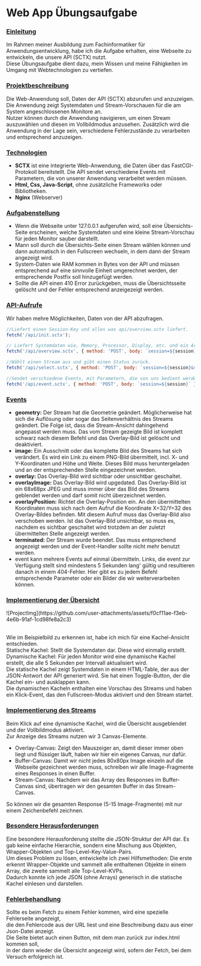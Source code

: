 <h1>Web App Übungsaufgabe</h1>

<h3><u>Einleitung</u></h3>
<p>Im Rahmen meiner Ausbildung zum Fachinformatiker für Anwendungsentwicklung, habe ich die Aufgabe erhalten, eine Webseite zu entwickeln, die unsere API (SCTX) nutzt. <br>
Diese Übungsaufgabe dient dazu, mein Wissen und meine Fähigkeiten im Umgang mit Webtechnologien zu vertiefen.</p>

<h3><u>Projektbeschreibung</u></h3>
<p>Die Web-Anwendung soll, Daten der API (SCTX) abzurufen und anzuzeigen. Die Anwendung zeigt Systemdaten und Stream-Vorschauen für die am System angeschlossenen Monitore an. <br> 
Nutzer können durch die Anwendung navigieren, um einen Stream auszuwählen und diesen im Vollbildmodus anzusehen. 
Zusätzlich wird die Anwendung in der Lage sein, verschiedene Fehlerzustände zu verarbeiten und entsprechend anzuzeigen.</p>

<h3><u>Technologien</u></h3>
<ul>
<li><b>SCTX</b> ist eine integrierte Web-Anwendung, die Daten über das FastCGI-Protokoll bereitstellt. 
Die API sendet verschiedene Events mit Parametern, die von unserer Anwendung verarbeitet werden müssen.</li>
<li><b>Html, Css, Java-Script</b>, ohne zusätzliche Frameworks oder Bibliotheken.</li>
<li><b>Nginx</b> (Webserver)</li>
</ul>

<h3><u>Aufgabenstellung</u></h3>
<ul>
<li>Wenn die Webseite unter 127.0.0.1 aufgerufen wird, soll eine Übersichts-Seite erscheinen, welche Systemdaten und eine kleine Stream-Vorschau für jeden Monitor sauber darstellt.</li>
<li>Mann soll durch die Übersichts-Seite einen Stream wählen können und dann automatisch in den Fullscreen wechseln, in dem dann der Stream angezeigt wird.</li>
<li>System-Daten wie RAM kommen in Bytes von der API und müssen entsprechend auf eine sinnvolle Einheit umgerechnet werden, der entsprechende Postfix soll hinzugefügt werden.</li>
<li>Sollte die API einen 410 Error zurückgeben, muss die Übersichtsseite gelöscht und der Fehler entsprechend anzeigezeigt werden.</li>
</ul>

<h3><u>API-Aufrufe</u></h3>
<p>Wir haben mehre Möglichkeiten, Daten von der API abzufragen.</p>

```javascript
//Liefert einen Session-Key und alles was api/overview.sctx liefert.
fetch('/api/init.sctx');
```
```javascript
// Liefert Systemdaten wie, Memory, Processor, Display, etc. und ein Array mit Stream-Preview Images für jeden angeschlossenen Monitor des Systems.
fetch('/api/overview.sctx', { method: 'POST', body: `session=${session}` });
```
```javascript
//Wählt einen Stream aus und gibt einen Status zurück.
fetch('/api/select.sctx', { method: 'POST', body: `session=${session}&stream=${(streamNumber)}`});
```
```javascript
//Sendet verschiedene Events, mit Parametern, die von uns bedient werden müssen.
fetch('/api/event.sctx', { method: 'POST', body: `session=${session}` });
```

<h3><u>Events</u></h3>
<ul>
<li><b>geometry:</b> Der Stream hat die Geometrie geändert. Möglicherweise hat sich die Auflösung oder sogar das Seitenverhältnis des Streams geändert. Die Folge ist, dass die Stream-Ansicht dahingehend angepasst werden muss. Das vom Stream gezeigte Bild ist komplett schwarz nach diesem Befehl und das Overlay-Bild ist gelöscht und deaktiviert.</li>
<li><b>image:</b> Ein Ausschnitt oder das komplette Bild des Streams hat sich verändert. Es wird ein Link zu einem PNG-Bild übermittelt, incl. X- und Y-Koordinaten und Höhe und Weite.
Dieses Bild muss heruntergeladen und an der entsprechenden Stelle eingezeichnet werden.</li>
<li><b>overlay:</b> Das Overlay-Bild wird sichtbar oder unsichtbar geschaltet.</li>
<li><b>overlayImage:</b> Das Overlay-Bild wird upgedated. Das Overlay-Bild ist ein 68x68px JPEG und muss immer über das Bild des Streams geblendet werden und darf somit nicht überzeichnet werden.</li>
<li><b>overlayPosition:</b> Richtet die Overlay-Position ein. An den übermittelten Koordinaten muss sich nach dem Aufruf die Koordinate X=32/Y=32 des Overlay-Bildes befinden. Mit diesem Aufruf muss das Overlay-Bild also verschoben werden. Ist das Overlay-Bild unsichtbar, so muss es, nachdem es sichtbar geschaltet wird trotzdem an der zuletzt übermittelten Stelle angezeigt werden.</li>
<li><b>terminated:</b> Der Stream wurde beendet. Das muss entsprechend angezeigt werden und der Event-Handler sollte nicht mehr benutzt werden.</li>
<li>event kann mehrere Events auf einmal übermitteln. Links, die event zur Verfügung stellt sind mindestens 5 Sekunden lang' gültig und resultieren danach in einem 404-Fehler. Hier gibt es zu jedem Befehl entsprechende Parameter oder ein Bilder die wir weiterverarbeiten können.</li>
</ul>

<h3><u>Implementierung der Übersicht</u></h3>
![ProjectImg](https://github.com/user-attachments/assets/f0cf11ae-f3eb-4e6b-91af-1cd98fe8a2c3)

<p><br>Wie im Beispielbild zu erkennen ist, habe ich mich für eine Kachel-Ansicht entschieden.<br>
Statische Kachel: Stellt die Systemdaten dar. Diese wird einmalig erstellt.<br>
Dynamische Kachel: Für jeden Monitor wird eine dynamische Kachel erstellt, die alle 5 Sekunden per Intervall aktualisiert wird.<br>
Die statische Kachel zeigt Systemdaten in einem HTML-Table, der aus der JSON-Antwort der API generiert wird. Sie hat einen Toggle-Button, der die Kachel ein- und ausklappen kann.<br>
Die dynamischen Kacheln enthalten eine Vorschau des Streams und haben ein Klick-Event, das den Fullscreen-Modus aktiviert und den Stream startet.</p>

<h3><u>Implementierung des Streams</u></h3>
<p>Beim Klick auf eine dynamische Kachel, wird die Übersicht ausgeblendet und der Vollbildmodus aktiviert. <br>
Zur Anzeige des Streams nutzen wir 3 Canvas-Elemente.</p>
<ul>
<li>Overlay-Canvas: Zeigt den Mauszeiger an, damit dieser immer oben liegt und flüssiger läuft, haben wir hier ein eigenes Canvas, nur dafür.</li>
<li>Buffer-Canvas: Damit wir nicht jedes 80x80px Image einzeln auf die Webseite gezeichnet werden muss, schreiben wir alle Image-Fragmente eines Responses in einen Buffer.</li>
<li>Stream-Canvas: Nachdem wir das Array des Responses im Buffer-Canvas sind, übertragen wir den gesamten Buffer in das Stream-Canvas.</li>
</ul>
<p>So können wir die gesamten Response (5-15 Image-Fragmente) mit nur einem Zeichenbefehl zeichnen.</p>

<h3><u>Besondere Herausforderungen</u></h3>
<p>Eine besondere Herausforderung stellte die JSON-Struktur der API dar. Es gab keine einfache Hierarchie, sondern eine Mischung aus Objekten, Wrapper-Objekten und Top-Level-Key-Value-Pairs. <br>
Um dieses Problem zu lösen, entwickelte ich zwei Hilfsmethoden: Die erste erkennt Wrapper-Objekte und sammelt alle enthaltenen Objekte in einem Array, die zweite sammelt alle Top-Level-KVPs. <br>
Dadurch konnte ich jede JSON (ohne Arrays) generisch in die statische Kachel einlesen und darstellen.</p>

<h3><u>Fehlerbehandlung</u></h3>
<p>Sollte es beim Fetch zu einem Fehler kommen, wird eine spezielle Fehlerseite angezeigt, <br>
die den Fehlercode aus der URL liest und eine Beschreibung dazu aus einer Json-Datei anzeigt. <br>
Die Seite bietet auch einen Button, mit dem man zurück zur index.html kommen soll, <br>
in der dann wieder die Übersicht angezeigt wird, sofern der Fetch, bei dem Versuch erfolgreich ist.</p>

